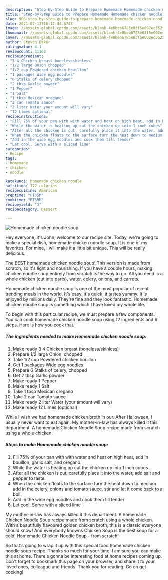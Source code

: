 ```yaml
---
description: "Step-by-Step Guide to Prepare Homemade Homemade chicken noodle soup"
title: "Step-by-Step Guide to Prepare Homemade Homemade chicken noodle soup"
slug: 906-step-by-step-guide-to-prepare-homemade-homemade-chicken-noodle-soup
date: 2021-07-13T16:17:44.674Z
image: //assets-global.cpcdn.com/assets/blank-4e0bea6785e03f5e602ec562f230caae08da540cada707380b4fe1bbebba43da.png
thumbnail: //assets-global.cpcdn.com/assets/blank-4e0bea6785e03f5e602ec562f230caae08da540cada707380b4fe1bbebba43da.png
cover: //assets-global.cpcdn.com/assets/blank-4e0bea6785e03f5e602ec562f230caae08da540cada707380b4fe1bbebba43da.png
author: Steven Baker
ratingvalue: 4.1
reviewcount: 31162
recipeingredient:
- "3 4 Chicken breast bonelessskinless"
- "1/2 large Onion chopped"
- "1/2 cup Powdered chicken bouillon"
- "1 packages Wide egg noodles"
- "6 Stalks of celery chopped"
- "2 tbsp Garlic powder"
- "1 Pepper"
- "1 Salt"
- "1 tbsp Mexican oregano"
- "2 can Tomato sauce"
- "2 liter Water your amount will vary"
- "12 Limes optional"
recipeinstructions:
- "Fill 75% of your pan with with water and heat on high heat, add in bouillon, garlic salt, and oregano."
- "While the water is heating up cut the chicken up into 1 inch cubes"
- "After all the chicken is cut, carefully place it into the water, add salt and pepper to taste."
- "When the chicken floats to the surface turn the heat down to medium add in the celery, onions and tomato sauce, stir and let it come back to a boil."
- "Add in the wide egg noodles and cook them till tender"
- "Let cool. Serve with a sliced lime"
categories:
- Recipe
tags:
- homemade
- chicken
- noodle

katakunci: homemade chicken noodle 
nutrition: 172 calories
recipecuisine: American
preptime: "PT35M"
cooktime: "PT39M"
recipeyield: "3"
recipecategory: Dessert

---
```



![Homemade chicken noodle soup](//assets-global.cpcdn.com/assets/blank-4e0bea6785e03f5e602ec562f230caae08da540cada707380b4fe1bbebba43da.png)

Hey everyone, it's John, welcome to our recipe site. Today, we're going to make a special dish, homemade chicken noodle soup. It is one of my favorites. For mine, I will make it a little bit unique. This will be really delicious.

The BEST homemade chicken noodle soup! This version is made from scratch, so it&#39;s light and nourishing. If you have a couple hours, making chicken noodle soup entirely from scratch is the way to go. All you need is a whole chicken (cut into parts), water, celery, onions, and carrots.

Homemade chicken noodle soup is one of the most popular of recent trending meals in the world. It's easy, it's quick, it tastes yummy. It is enjoyed by millions daily. They're fine and they look fantastic. Homemade chicken noodle soup is something which I have loved my whole life.


To begin with this particular recipe, we must prepare a few components. You can cook homemade chicken noodle soup using 12 ingredients and 6 steps. Here is how you cook that.

<!--inarticleads1-->

##### The ingredients needed to make Homemade chicken noodle soup:

1. Make ready 3 4 Chicken breast (boneless/skinless)
1. Prepare 1/2 large Onion, chopped
1. Take 1/2 cup Powdered chicken bouillon
1. Get 1 packages Wide egg noodles
1. Prepare 6 Stalks of celery, chopped
1. Get 2 tbsp Garlic powder
1. Make ready 1 Pepper
1. Make ready 1 Salt
1. Take 1 tbsp Mexican oregano
1. Take 2 can Tomato sauce
1. Make ready 2 liter Water (your amount will vary)
1. Make ready 12 Limes (optional)


While I wish we had homemade chicken broth in our. After Halloween, I usually never want to eat again. My mother-in-law has always killed it this department. A homemade Chicken Noodle Soup recipe made from scratch using a whole chicken. 

<!--inarticleads2-->

##### Steps to make Homemade chicken noodle soup:

1. Fill 75% of your pan with with water and heat on high heat, add in bouillon, garlic salt, and oregano.
1. While the water is heating up cut the chicken up into 1 inch cubes
1. After all the chicken is cut, carefully place it into the water, add salt and pepper to taste.
1. When the chicken floats to the surface turn the heat down to medium add in the celery, onions and tomato sauce, stir and let it come back to a boil.
1. Add in the wide egg noodles and cook them till tender
1. Let cool. Serve with a sliced lime


My mother-in-law has always killed it this department. A homemade Chicken Noodle Soup recipe made from scratch using a whole chicken. With a beautifully flavoured golden chicken broth, this is a classic everyone should know! And everybody knowns Chicken Soup is the best soup for a cold! Homemade Chicken Noodle Soup - from scratch! 

So that's going to wrap it up with this special food homemade chicken noodle soup recipe. Thanks so much for your time. I am sure you can make this at home. There's gonna be interesting food at home recipes coming up. Don't forget to bookmark this page on your browser, and share it to your loved ones, colleague and friends. Thank you for reading. Go on get cooking!
